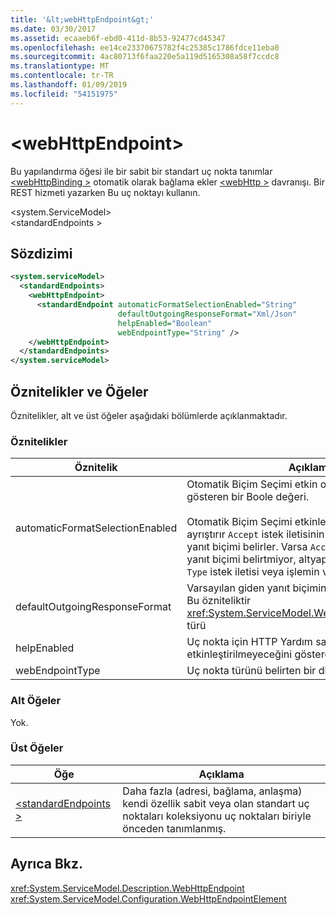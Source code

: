 ```yaml
---
title: '&lt;webHttpEndpoint&gt;'
ms.date: 03/30/2017
ms.assetid: ecaaeb6f-ebd0-411d-8b53-92477cd45347
ms.openlocfilehash: ee14ce23370675782f4c25385c1786fdce11eba0
ms.sourcegitcommit: 4ac80713f6faa220e5a119d5165308a58f7ccdc8
ms.translationtype: MT
ms.contentlocale: tr-TR
ms.lasthandoff: 01/09/2019
ms.locfileid: "54151975"
---
```

# <a name="ltwebhttpendpointgt"></a>&lt;webHttpEndpoint&gt;
Bu yapılandırma öğesi ile bir sabit bir standart uç nokta tanımlar [ \<webHttpBinding >](../../../../../docs/framework/configure-apps/file-schema/wcf/webhttpbinding.md) otomatik olarak bağlama ekler [ \<webHttp >](../../../../../docs/framework/configure-apps/file-schema/wcf/webhttp.md) davranışı. Bir REST hizmeti yazarken Bu uç noktayı kullanın.  
  
\<system.ServiceModel>  
\<standardEndpoints >  
  
## <a name="syntax"></a>Sözdizimi  
  
```xml  
<system.serviceModel>
  <standardEndpoints>
    <webHttpEndpoint>
      <standardEndpoint automaticFormatSelectionEnabled="String"
                        defaultOutgoingResponseFormat="Xml/Json"
                        helpEnabled="Boolean"
                        webEndpointType="String" />
    </webHttpEndpoint>
  </standardEndpoints>
</system.serviceModel>
```  
  
## <a name="attributes-and-elements"></a>Öznitelikler ve Öğeler  
 Öznitelikler, alt ve üst öğeler aşağıdaki bölümlerde açıklanmaktadır.  
  
### <a name="attributes"></a>Öznitelikler  
  
|Öznitelik|Açıklama|  
|---------------|-----------------|  
|automaticFormatSelectionEnabled|Otomatik Biçim Seçimi etkin olup olmadığını gösteren bir Boole değeri.<br /><br /> Otomatik Biçim Seçimi etkinleştirildiğinde altyapı ayrıştırır `Accept` istek iletisinin üst bilgi ve en uygun yanıt biçimi belirler. Varsa `Accept` üstbilgisi, uygun yanıt biçimi belirtmiyor, altyapısını kullanan `Content-Type` istek iletisi veya işlemin varsayılan yanıt biçimi.|  
|defaultOutgoingResponseFormat|Varsayılan giden yanıt biçimini belirten bir özniteliği. Bu özniteliktir <xref:System.ServiceModel.Web.WebMessageFormat> türü|  
|helpEnabled|Uç nokta için HTTP Yardım sayfasının etkinleştirilip etkinleştirilmeyeceğini gösteren bir Boole değeri.|  
|webEndpointType|Uç nokta türünü belirten bir dize.|  
  
### <a name="child-elements"></a>Alt Öğeler  
 Yok.  
  
### <a name="parent-elements"></a>Üst Öğeler  
  
|Öğe|Açıklama|  
|-------------|-----------------|  
|[\<standardEndpoints >](../../../../../docs/framework/configure-apps/file-schema/wcf/standardendpoints.md)|Daha fazla (adresi, bağlama, anlaşma) kendi özellik sabit veya olan standart uç noktaları koleksiyonu uç noktaları biriyle önceden tanımlanmış.|  
  
## <a name="see-also"></a>Ayrıca Bkz.  
 <xref:System.ServiceModel.Description.WebHttpEndpoint>  
 <xref:System.ServiceModel.Configuration.WebHttpEndpointElement>
